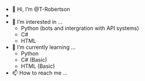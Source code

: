 - 👋 Hi, I’m @T-Robertson
- 
- 👀 I’m interested in ...
  - Python (bots and intergration with API systems)
  - C#
  - HTML
- 🌱 I’m currently learning ...
  - Python
  - C# (Basic)
  - HTML (Basic)
- 📫 How to reach me ...


